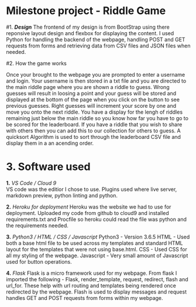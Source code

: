 # Milestone project - Riddle Game


#1. ***Design***
The frontend of my design is from BootStrap using there reponsive layout design and flexbox for displaying the content. I used Python for handling the backend of the webpage, handling POST and GET requests from forms and retrieving data from CSV files and JSON files when needed. 

#2. How the game works

Once your brought to the webpage you are prompted to enter a username and login. Your username is then stored in a txt file and you are directed to the main riddle page where you are shown a riddle to guess. Wrong guesses will result in loosing a point and your guess will be stored and displayed at the bottom of the page when you click on the button to see previous guesses. Right guesses will increment your score by one and move you onto the next riddle. You have a display for the lengh of riddles remaining just below the main riddle so you know how far you have to go to be scored for the leaderboard. If you have a riddle that you wish to share with others then you can add this to our collection for others to guess. A quicksort Algorithm is used to sort through the leaderboard CSV file and display them in a an acending order.

# 3. Software used
**1.** *VS Code / Cloud 9*  
VS code was the editior I chose to use. Plugins used where live server, markdown preview, python linting and python.

**2.** *Heroku for deployment*
Heroku was the website we had to use for deployment. Uploaded my code from github to cloud9 and installed requirements.txt and Procfile so heroku could read the file was python and the requirements needed.

**3.** *Python3 / HTML / CSS / Javascript*
Python3 - Version 3.6.5
HTML - Used both a base html file to be used across my templates and standard HTML layout for the templates that were not using base.html.
CSS - Used CSS for all my styling of the webpage.
Javascript - Very small amount of Javascript used for button operations.

**4.** *Flask*
Flask is a micro framework used for my webpage. 
From flask I imported the following - Flask, render_template, request, redirect, flash and url_for.
These help with url routing and templates being rendered once redirected by the webpage. Flash is used to display messages and request handles GET and POST requests from forms within my webpage.




    
